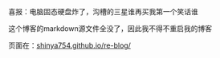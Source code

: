喜报：电脑固态硬盘炸了，沟槽的三星谁再买我第一个笑话谁

这个博客的markdown源文件全没了，因此我不得不重启我的博客
    
页面在：[shinya754.github.io/re-blog/](shinya754.github.io/re-blog/)
